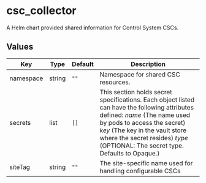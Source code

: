# csc_collector

A Helm chart provided shared information for Control System CSCs.

## Values

| Key | Type | Default | Description |
|-----|------|---------|-------------|
| namespace | string | `""` | Namespace for shared CSC resources. |
| secrets | list | `[]` | This section holds secret specifications. Each object listed can have the following attributes defined: _name_ (The name used by pods to access the secret) _key_ (The key in the vault store where the secret resides) _type_ (OPTIONAL: The secret type. Defaults to Opaque.) |
| siteTag | string | `""` | The site-specific name used for handling configurable CSCs |
